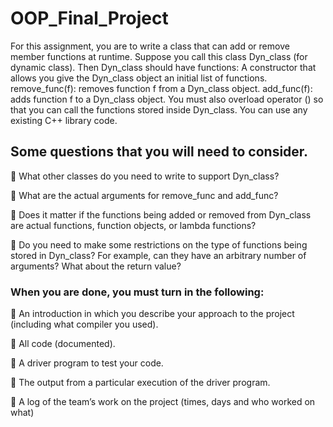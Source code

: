# OOP_Final_Project

For this assignment, you are to write a class
that can add or remove member functions at runtime. Suppose you call this class
Dyn_class (for dynamic class). Then Dyn_class should have functions:
A constructor that allows you give the Dyn_class object an initial list of functions.
remove_func(f): removes function f from a Dyn_class object.
add_func(f): adds function f to a Dyn_class object.
You must also overload operator () so that you can call the functions stored inside
Dyn_class.
You can use any existing C++ library code.

## Some questions that you will need to consider.
 What other classes do you need to write to support Dyn_class?

 What are the actual arguments for remove_func and add_func?

 Does it matter if the functions being added or removed from Dyn_class are actual
functions, function objects, or lambda functions?

 Do you need to make some restrictions on the type of functions being stored in
Dyn_class? For example, can they have an arbitrary number of arguments? What
about the return value?

### When you are done, you must turn in the following:
 An introduction in which you describe your approach to the project (including
what compiler you used).

 All code (documented).

 A driver program to test your code.

 The output from a particular execution of the driver program.

 A log of the team’s work on the project (times, days and who worked on what)
